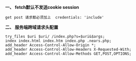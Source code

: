 **一、 fetch默认不发送cookie session**

```
get post 请求都必须加上  credentials: 'include'
```

**二、 服务端跨域请求头配置**

```
try_files $uri $uri/ /index.php?s=$uri&$args;
index index.html index.htm index.php .nears.php;
add_header Access-Control-Allow-Origin *;
add_header Access-Control-Allow-Headers X-Requested-With;
add_header Access-Control-Allow-Methods GET,POST,OPTIONS;
```



